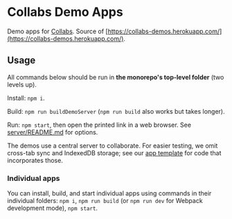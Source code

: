 # Collabs Demo Apps

Demo apps for [Collabs](https://collabs.readthedocs.io/). Source of [https://collabs-demos.herokuapp.com/](https://collabs-demos.herokuapp.com/).

## Usage

All commands below should be run in **the monorepo's top-level folder** (two levels up).

Install: `npm i`.

Build: `npm run buildDemoServer` (`npm run build` also works but takes longer).

Run: `npm start`, then open the printed link in a web browser. See [server/README.md](server/README.md) for options.

The demos use a central server to collaborate. For easier testing, we omit cross-tab sync and IndexedDB storage; see our [app template](https://github.com/composablesys/collabs/tree/master/template-app) for code that incorporates those.

### Individual apps

You can install, build, and start individual apps using commands in their individual folders: `npm i`, `npm run build` (or `npm run dev` for Webpack development mode), `npm start`.
